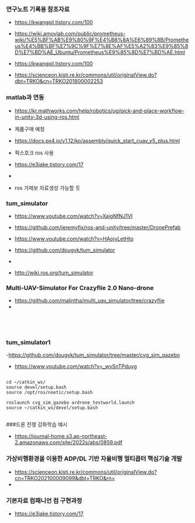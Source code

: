 


### 연구노트 기록용 참조자료

- https://kwangpil.tistory.com/100

- https://wiki.amovlab.com/public/prometheus-wiki/%E5%BF%AB%E9%80%9F%E4%B8%8A%E6%89%8B/Prometheus%E4%BB%BF%E7%9C%9F%E7%8E%AF%E5%A2%83%E9%85%8D%E7%BD%AE_Ubuntu/Prometheus%E9%85%8D%E7%BD%AE.html

- https://kwangpil.tistory.com/100

- https://scienceon.kisti.re.kr/commons/util/originalView.do?dbt=TRKO&cn=TRKO201800002253


### matlab과 연동
- https://kr.mathworks.com/help/robotics/ug/pick-and-place-workflow-in-unity-3d-using-ros.html 


- 제품구매 예정
- https://docs.px4.io/v1.12/ko/assembly/quick_start_cuav_v5_plus.html

- 픽스호크 ros 사용
- https://e3jake.tistory.com/17
- 

- ros 가제보 자료생성 가능할 듯
### tum_simulator
- https://www.youtube.com/watch?v=XajgNfNJ1VI
- https://github.com/jeremyfix/ros-and-unity/tree/master/DronePrefab

- https://www.youtube.com/watch?v=HAojvLetHto
- https://github.com/dougvk/tum_simulator
- 

- http://wiki.ros.org/tum_simulator


### Multi-UAV-Simulator For Crazyflie 2.0 Nano-drone
- https://github.com/malintha/multi_uav_simulator/tree/crazyflie
- 

```




```




### tum_simulator1
-https://github.com/dougvk/tum_simulator/tree/master/cvg_sim_gazebo
- https://www.youtube.com/watch?v=_wvSnTPduyg
```

cd ~/catkin_ws/
source devel/setup.bash
source /opt/ros/noetic/setup.bash

roslaunch cvg_sim_gazebo ardrone_testworld.launch
source ~/catkin_ws/devel/setup.bash


```

###드론 전쟁 강화학습 예시
- https://journal-home.s3.ap-northeast-2.amazonaws.com/site/2022s/abs/0859.pdf

### 가상비행환경을 이용한 ADP/DL 기반 자율비행 멀티콥터 핵심기술 개발
- https://scienceon.kisti.re.kr/commons/util/originalView.do?cn=TRKO202100009099&dbt=TRKO&rn=
- 

### 기본자료  컴패니언 컴 구현과정
- https://e3jake.tistory.com/17



